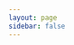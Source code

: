 ```yaml
---
layout: page
sidebar: false
---
```


<script setup lang="ts">
import { ref, watch, onMounted, onBeforeUnmount } from 'vue';
import { useData } from 'vitepress';

// Reactive key for re-rendering the elements-api component
const componentKey = ref(0);

// Set BaseURL
const BaseURL = "https://demo.homebox.software/api";

// Access dark mode setting from VitePress
const { isDark } = useData();
const theme = ref(isDark.value ? 'dark' : 'light');

// Watch for changes to the dark mode value and force a re-render when it changes
watch(isDark, (newVal) => {
  theme.value = newVal ? 'dark' : 'light';
  // Increment key to force a refresh of the Stoplight component and its CSS
  componentKey.value++;
});

// Use a native hashchange listener (as before) to refresh on navigation changes
const handleHashChange = () => {
  componentKey.value++;
};

onMounted(() => {
  window.addEventListener('hashchange', handleHashChange);
});
onBeforeUnmount(() => {
  window.removeEventListener('hashchange', handleHashChange);
});

// Append the Stoplight Elements script and stylesheet
const elementScript = document.createElement('script');
elementScript.src = 'https://unpkg.com/@stoplight/elements/web-components.min.js';
document.head.appendChild(elementScript);

const elementStyle = document.createElement('link');
elementStyle.rel = 'stylesheet';
elementStyle.href = 'https://unpkg.com/@stoplight/elements/styles.min.css';
document.head.appendChild(elementStyle);
</script>

<client-only>
  <elements-api
    :key="componentKey"
    apiDescriptionUrl="https://raw.githubusercontent.com/sysadminsmedia/homebox/refs/heads/main/docs/en/api/openapi-3.0.json"
    router="hash"
    layout="responsive"
    hideSchemas="true"
    hideTryIt="true"
    :data-theme="theme"
    :tryItBaseUrl="BaseURL"
  />
</client-only>
